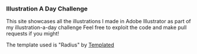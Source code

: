 ### Illustration A Day Challenge

This site showcases all the illustrations I made in Adobe Illustrator as part of my illustration-a-day challenge
Feel free to exploit the code and make pull requests if you might!


The template used is "Radius" by [Templated](https://templated.co)

